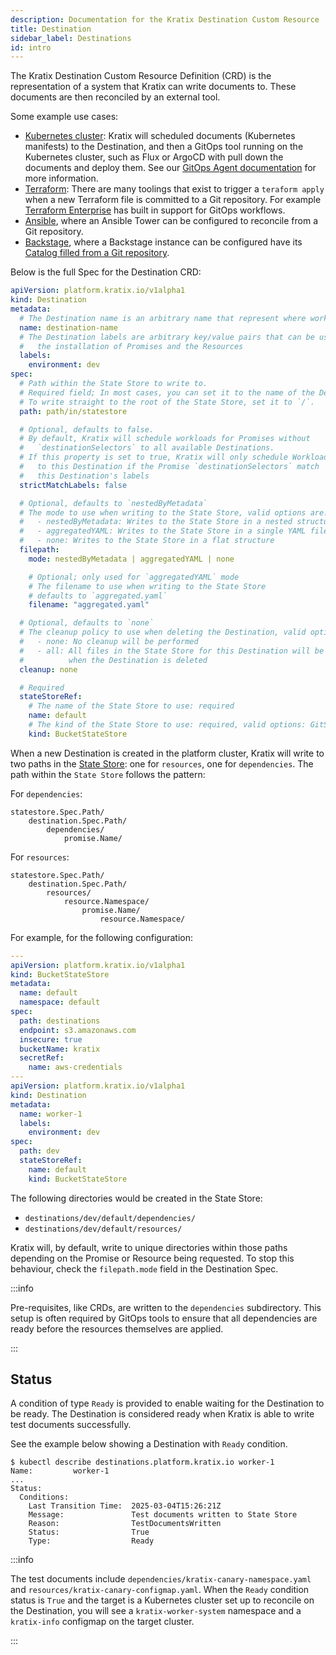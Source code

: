 ```yaml
---
description: Documentation for the Kratix Destination Custom Resource
title: Destination
sidebar_label: Destinations
id: intro
---
```


The Kratix Destination Custom Resource Definition (CRD) is the representation of
a system that Kratix can write documents to. These documents are then
reconciled by an external tool.

Some example use cases:

- [Kubernetes cluster](https://kubernetes.io/): Kratix will scheduled documents (Kubernetes manifests) to
  the Destination, and then a GitOps tool running on the Kubernetes cluster,
  such as Flux or ArgoCD with pull down the documents and deploy them. See our
  [GitOps Agent documentation](/category/installing-gitops-agent) for more information.
- [Terraform](https://www.terraform.io/): There are many toolings that exist to trigger a `teraform apply`
  when a new Terraform file is committed to a Git repository. For example
  [Terraform
  Enterprise](https://www.hashicorp.com/resources/gitops-and-terraform-enterprise-a-match-made-in-heaven-at-state-farm)
  has built in support for GitOps workflows.
- [Ansible](https://www.ansible.com/), where an Ansible Tower can be configured to reconcile from a Git
  repository.
- [Backstage](https://backstage.io/), where a Backstage instance can be configured have its [Catalog
  filled from a Git
  repository](https://backstage.io/docs/integrations/github/discovery).

Below is the full Spec for the Destination CRD:

```yaml
apiVersion: platform.kratix.io/v1alpha1
kind: Destination
metadata:
  # The Destination name is an arbitrary name that represent where workloads will be scheduled by the platform
  name: destination-name
  # The Destination labels are arbitrary key/value pairs that can be used for scheduling
  #   the installation of Promises and the Resources
  labels:
    environment: dev
spec:
  # Path within the State Store to write to.
  # Required field; In most cases, you can set it to the name of the Destination.
  # To write straight to the root of the State Store, set it to `/`.
  path: path/in/statestore

  # Optional, defaults to false.
  # By default, Kratix will schedule workloads for Promises without
  #   `destinationSelectors` to all available Destinations.
  # If this property is set to true, Kratix will only schedule Workloads
  #   to this Destination if the Promise `destinationSelectors` match
  #   this Destination's labels
  strictMatchLabels: false

  # Optional, defaults to `nestedByMetadata`
  # The mode to use when writing to the State Store, valid options are:
  #   - nestedByMetadata: Writes to the State Store in a nested structure
  #   - aggregatedYAML: Writes to the State Store in a single YAML file
  #   - none: Writes to the State Store in a flat structure
  filepath:
    mode: nestedByMetadata | aggregatedYAML | none

    # Optional; only used for `aggregatedYAML` mode
    # The filename to use when writing to the State Store
    # defaults to `aggregated.yaml`
    filename: "aggregated.yaml"

  # Optional, defaults to `none`
  # The cleanup policy to use when deleting the Destination, valid options are:
  #   - none: No cleanup will be performed
  #   - all: All files in the State Store for this Destination will be deleted
  #          when the Destination is deleted
  cleanup: none

  # Required
  stateStoreRef:
    # The name of the State Store to use: required
    name: default
    # The kind of the State Store to use: required, valid options: GitStateStore, BucketStateStore
    kind: BucketStateStore
```

When a new Destination is created in the platform cluster, Kratix will write to
two paths in the [State Store](../statestore/intro): one for `resources`, one
for `dependencies`. The path within the `State Store` follows the pattern:

For `dependencies`:

```
statestore.Spec.Path/
    destination.Spec.Path/
        dependencies/
            promise.Name/
```

For `resources`:

```
statestore.Spec.Path/
    destination.Spec.Path/
        resources/
            resource.Namespace/
                promise.Name/
                    resource.Namespace/
```

For example, for the following configuration:

```yaml
---
apiVersion: platform.kratix.io/v1alpha1
kind: BucketStateStore
metadata:
  name: default
  namespace: default
spec:
  path: destinations
  endpoint: s3.amazonaws.com
  insecure: true
  bucketName: kratix
  secretRef:
    name: aws-credentials
---
apiVersion: platform.kratix.io/v1alpha1
kind: Destination
metadata:
  name: worker-1
  labels:
    environment: dev
spec:
  path: dev
  stateStoreRef:
    name: default
    kind: BucketStateStore
```

The following directories would be created in the State Store:

- `destinations/dev/default/dependencies/`
- `destinations/dev/default/resources/`

Kratix will, by default, write to unique directories within those paths
depending on the Promise or Resource being requested. To stop this behaviour,
check the `filepath.mode` field in the Destination Spec.

:::info

Pre-requisites, like CRDs, are written to the `dependencies` subdirectory. This setup is
often required by GitOps tools to ensure that all dependencies are ready before the
resources themselves are applied.

:::

## Status

A condition of type `Ready` is provided to enable waiting for the Destination to be ready. The Destination is considered
ready when Kratix is able to write test documents successfully.

See the example below showing a Destination with `Ready` condition.

```
$ kubectl describe destinations.platform.kratix.io worker-1
Name:         worker-1
...
Status:
  Conditions:
    Last Transition Time:  2025-03-04T15:26:21Z
    Message:               Test documents written to State Store
    Reason:                TestDocumentsWritten
    Status:                True
    Type:                  Ready
```

:::info

The test documents include `dependencies/kratix-canary-namespace.yaml` and `resources/kratix-canary-configmap.yaml`. When
the `Ready` condition status is `True` and the target is a Kubernetes cluster set up to reconcile on the Destination, you
will see a `kratix-worker-system` namespace and a `kratix-info` configmap on the target cluster.

:::
